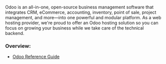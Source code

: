 Odoo is an all-in-one, open-source business management software that integrates CRM, eCommerce, accounting, inventory, point of sale, project management, and more—into one powerful and modular platform. As a web hosting provider, we're proud to offer an Odoo hosting solution so you can focus on growing your business while we take care of the technical backend.

### Overview:

* [Odoo Reference Guide](referenceguide.md)

